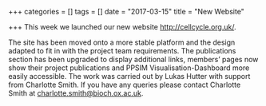 +++
categories = []
tags = []
date = "2017-03-15"
title = "New Website"

+++
This week we launched our new website http://cellcycle.org.uk/.

The site has been moved onto a more stable platform and the design adapted to fit in with the project team requirements. The publications section has been upgraded to display additional links, members’ pages now show their project publications and PPSIM Visualisation-Dashboard more easily accessible. The work was carried out by Lukas Hutter with support from Charlotte Smith. If you have any queries please contact Charlotte Smith at <charlotte.smith@bioch.ox.ac.uk>.

<!--more-->
